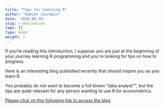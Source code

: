 ```yaml
---
title: "Tips for Learning R"
author: "Damien Jourdain"
date: '2020-08-20'
slug: r-motivation
tags: []
type: book
weight: 2
---
```


If you’re reading this introduction, I suppose you are just at the beginning of your journey learning R programming and you're looking for tips on how to progress.

Here is an interesting blog published recently that should inspire you as you learn R.

You probably do not want to become a full blown "data analyst"", but the tips are quite relevant for any person wanting to use R for econometrics.


<a href="https://www.r-bloggers.com/top-tips-for-learning-r-from-africa-rs-shelmith-kariuki/" target="_blank"> Please click on this following link to access the blog </a>

